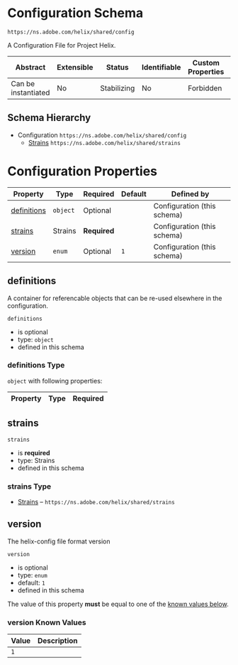 
# Configuration Schema

```
https://ns.adobe.com/helix/shared/config
```

A Configuration File for Project Helix.

| Abstract | Extensible | Status | Identifiable | Custom Properties | Additional Properties | Defined In |
|----------|------------|--------|--------------|-------------------|-----------------------|------------|
| Can be instantiated | No | Stabilizing | No | Forbidden | Forbidden | [config.schema.json](config.schema.json) |
## Schema Hierarchy

* Configuration `https://ns.adobe.com/helix/shared/config`
  * [Strains](strains.schema.md) `https://ns.adobe.com/helix/shared/strains`


# Configuration Properties

| Property | Type | Required | Default | Defined by |
|----------|------|----------|---------|------------|
| [definitions](#definitions) | `object` | Optional |  | Configuration (this schema) |
| [strains](#strains) | Strains | **Required** |  | Configuration (this schema) |
| [version](#version) | `enum` | Optional | `1` | Configuration (this schema) |

## definitions

A container for referencable objects that can be re-used elsewhere in the configuration.

`definitions`

* is optional
* type: `object`
* defined in this schema

### definitions Type


`object` with following properties:


| Property | Type | Required |
|----------|------|----------|






## strains


`strains`

* is **required**
* type: Strains
* defined in this schema

### strains Type


* [Strains](strains.schema.md) – `https://ns.adobe.com/helix/shared/strains`





## version

The helix-config file format version

`version`

* is optional
* type: `enum`
* default: `1`
* defined in this schema

The value of this property **must** be equal to one of the [known values below](#version-known-values).

### version Known Values
| Value | Description |
|-------|-------------|
| `1` |  |



